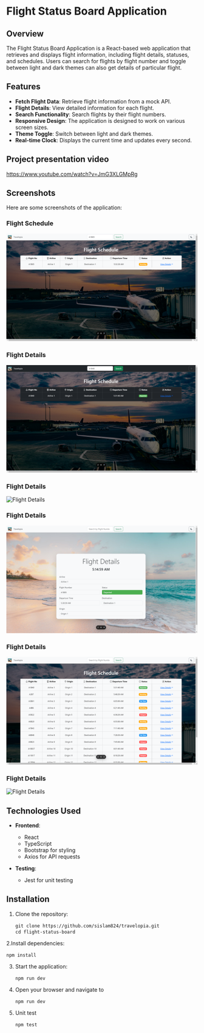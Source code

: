 # Flight Status Board Application

## Overview

The Flight Status Board Application is a React-based web application that retrieves and displays flight information, including flight details, statuses, and schedules. Users can search for flights by flight number and toggle between light and dark themes can also get details of particular flight.

## Features

- **Fetch Flight Data**: Retrieve flight information from a mock API.
- **Flight Details**: View detailed information for each flight.
- **Search Functionality**: Search flights by their flight numbers.
- **Responsive Design**: The application is designed to work on various screen sizes.
- **Theme Toggle**: Switch between light and dark themes.
- **Real-time Clock**: Displays the current time and updates every second.

## Project presentation video

https://www.youtube.com/watch?v=JmG3XLGMpRg


## Screenshots

Here are some screenshots of the application:

### Flight Schedule
![Flight Schedule](src/assets/screenshot2.png)

### Flight Details
![Flight Details](src/assets/screenshot3.png)

### Flight Details
![Flight Details](src/assets/screenshot4.png)

### Flight Details
![Flight Details](src/assets/screenshot5.png)

### Flight Details
![Flight Details](src/assets/screenshot6.png)

### Flight Details
![Flight Details](src/assets/screenshot7.png)

## Technologies Used

- **Frontend**:

  - React
  - TypeScript
  - Bootstrap for styling
  - Axios for API requests

- **Testing**:
  - Jest for unit testing

## Installation

1. Clone the repository:

   ```
   git clone https://github.com/sislam824/travelopia.git
   cd flight-status-board

   ```

   
2.Install dependencies: 

   ```
   npm install
   
   ```

3. Start the application:

   ```
   npm run dev
   
   ```
   
4. Open your browser and navigate to
   
   ```
   npm run dev
   
   ```
6. Unit test
   ```
   npm test
   
   ```

